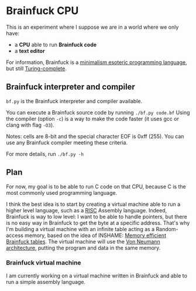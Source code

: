 # Brainfuck CPU

This is an experiment where I suppose we are in a world where we only have:
* a **CPU** able to run **Brainfuck code**
* a **text editor**

For information, Brainfuck is a [minimalism esoteric programming language](https://en.wikipedia.org/wiki/Brainfuck), but still [Turing-complete](https://en.wikipedia.org/wiki/Turing-complete).

## Brainfuck interpreter and compiler

`bf.py` is the Brainfuck interpreter and compiler available.

You can execute a Brainfuck source code by running `./bf.py code.bf`
Using the compiler (option `-c`) is a way to make the code faster (it uses gcc or clang with flag `-O3`).

Notes: cells are 8-bit and the special character EOF is 0xff (255).
You can use any Brainfuck compiler meeting these criteria.

For more details, run `./bf.py -h`

## Plan

For now, my goal is to be able to run C code on that CPU, because C is the most commonly used programming language.

I think the best idea is to start by creating a virtual machine able to run a higher level language,
such as a [RISC](https://en.wikipedia.org/wiki/Reduced_instruction_set_computing) Assembly
language. Indeed, Brainfuck is way to low level: I want to be able to handle pointers, but there is no easy way in Brainfuck to get the byte at a specific address.
That's why I'm building a virtual machine with an infinite table acting as a Random-access memory,
based on the idea of INSHAME: [Memory efficient Brainfuck tables](http://www.inshame.com/2008/02/efficient-brainfuck-tables.html).
The virtual machine will use the [Von Neumann architecture](https://en.wikipedia.org/wiki/Von_Neumann_architecture), putting the program and data in the same memory.

### Brainfuck virtual machine

I am currently working on a virtual machine written in Brainfuck and able to run
a simple assembly language.

